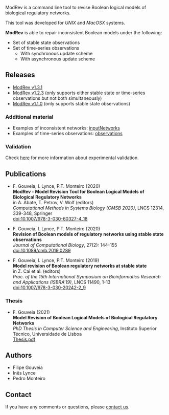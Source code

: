 ModRev is a command line tool to revise Boolean logical models of biological regulatory networks.

This tool was developed for *UNIX* and *MacOSX* systems.

**ModRev** is able to repair inconsistent Boolean models under the following:
- Set of stable state observations 
- Set of time-series observations
  - With synchronous update scheme
  - With asynchronous update scheme

## Releases

- [ModRev v1.3.1](https://filipegouveia.github.io/ModRev/ModRev-1.3.1.zip)
- [ModRev v1.2.3](https://filipegouveia.github.io/ModRev/ModRev-1.2.3.zip) (only supports either stable state or time-series observations but not both simultaneously)
- [ModRev v1.1.0](https://filipegouveia.github.io/ModRev/modrev-1.1.zip) (only supports stable state observations)


### Additional material

- Examples of inconsistent networks: [inputNetworks](https://filipegouveia.github.io/ModRev/inputNetworks.zip)
- Examples of time-series observations: [observations](https://filipegouveia.github.io/ModRev/observations.zip)

### Validation

Check [here](validation) for more information about experimental validation.

## Publications

- F. Gouveia, I. Lynce, P.T. Monteiro (2020)  
  **ModRev - Model Revision Tool for Boolean Logical Models of Biological Regulatory Networks**  
  in A. Abate, T. Petrov, V. Wolf (editors)  
  *Computational Methods in Systems Biology (CMSB 2020)*, LNCS 12314, 339-348, Springer  
  [doi:10.1007/978-3-030-60327-4_18](https://doi.org/10.1007/978-3-030-60327-4_18)

- F. Gouveia, I. Lynce, P.T. Monteiro (2020)  
  **Revision of Boolean models of regulatory networks using stable state observations**  
  *Journal of Computational Biology*, 27(2): 144-155  
  [doi:10.1089/cmb.2019.0289](https://doi.org/10.1089/cmb.2019.0289)

- F. Gouveia, I. Lynce, P.T. Monteiro (2019)  
  **Model revision of Boolean regulatory networks at stable state**  
  in Z. Cai et al. (editors)  
  *Proc. of the 15th International Symposium on Bioinformatics Research and Applications (ISBRA'19)*, LNCS 11490, 1-13  
  [doi:10.1007/978-3-030-20242-2_9](https://doi.org/10.1007/978-3-030-20242-2_9)

### Thesis

- F. Gouveia (2021)  
	**Model Revision of Boolean Logical Models of Biological Regulatory Networks**  
	*PhD Thesis in Computer Science and Engineering*, Instituto Superior Técnico, Universidade de Lisboa  
	[Thesis.pdf](https://fenix.tecnico.ulisboa.pt/downloadFile/1693531374627830/63543-FilipeGouveia-Thesis-Final.pdf)  


## Authors
* Filipe Gouveia
* Inês Lynce
* Pedro Monteiro

## Contact

If you have any comments or questions, please [contact us](mailto:filipe.gouveia@tecnico.ulisboa.pt;?subject=[ModRev]).
